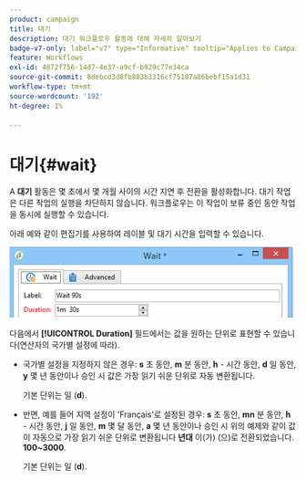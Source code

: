 ```yaml
---
product: campaign
title: 대기
description: 대기 워크플로우 활동에 대해 자세히 알아보기
badge-v7-only: label="v7" type="Informative" tooltip="Applies to Campaign Classic v7 only"
feature: Workflows
exl-id: 4872f756-14d7-4e37-a9cf-b929c77e34ca
source-git-commit: 8debcd3d8fb883b3316cf75187a86bebf15a1d31
workflow-type: tm+mt
source-wordcount: '192'
ht-degree: 1%

---
```


# 대기{#wait}



A **대기** 활동은 몇 초에서 몇 개월 사이의 시간 지연 후 전환을 활성화합니다. 대기 작업은 다른 작업의 실행을 차단하지 않습니다. 워크플로우는 이 작업이 보류 중인 동안 작업을 동시에 실행할 수 있습니다.

아래 예와 같이 편집기를 사용하여 레이블 및 대기 시간을 입력할 수 있습니다.

![](assets/edit_wait.png)

다음에서 **[!UICONTROL Duration]** 필드에서는 값을 원하는 단위로 표현할 수 있습니다(연산자의 국가별 설정에 따라).

* 국가별 설정을 지정하지 않은 경우: **s** 초 동안, **m** 분 동안, **h** - 시간 동안, **d** 일 동안, **y** 몇 년 동안이나 승인 시 값은 가장 읽기 쉬운 단위로 자동 변환됩니다.

   기본 단위는 일 (**d**).

* 반면, 예를 들어 지역 설정이 &#39;Français&#39;로 설정된 경우: **s** 초 동안, **mn** 분 동안, **h** - 시간 동안, **j** 일 동안, **m** 몇 달 동안, **a** 몇 년 동안이나 승인 시 위의 예제와 같이 값이 자동으로 가장 읽기 쉬운 단위로 변환됩니다 **년대** 이(가) (으)로 전환되었습니다. **100~3000**.

   기본 단위는 일 (**d**).
